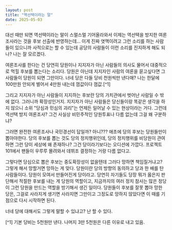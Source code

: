 ```yaml
---
layout: post
title: "역선택이라는 말"
date: 2025-05-03
---
```


대선 때만 되면 역선택이라는 말이 스멀스멀 기어올라와서 이제는 역선택을 방지한 여론조사라는 것을 후보 선출에 반영하는데... 이게 진짜 엿맥이려고 그런 소리를 하는 사람들이 있으니까 사적으로는 할 수 있는데 공당의 사람들이 이런 소리를 진지하게 해도 되나? 나는 잘 모르겠다.

여론조사를 한다는 건 당연히 당원이나 지지자가 아닌 사람들의 의사도 물어서 대중적으로 먹힐 후보를 뽑는다는 소리다. 당원은 아닌데 지지자인 사람의 여론을 묻고싶다면 그 사람들이 당원이 되면 그만이다. 너네 당은 다들 당비 천원씩만 낸다매? 나는 한달에 100만원 안되게 벌어서 4만원 내는데 껌값이다 껌값.[^1]

그리고 지지자가 아닌 사람들이 지지하는 후보란 당의 가치관에서 벗어난 사람일 수 밖에 없다. 그러니까 확장성인거지. 지지자가 아닌 사람들은 당신들이랑 똑같은 생각을 하지 않으니 소위 "당심과 민심의 괴리"는 언제든 일어날 수 있는 현상이라는 거다. 그런데 역선택 방지 여론조사? 그건 사실상 비민주적인 당원투표나 다름 없는데 그걸 왜 구분하냐?

그러면 완전한 여론조사나 국민경선이 답일까? 아니??? 애초에 당의 후보는 당원들만이 뽑아야한다. 당의 후보를 뽑는 것도 당의 정치행위인데, 당의 정치행위를 비당원이 관여하면 그런 당이 세상에 왜 존재하나? 그건 당이라기보다는 오디션에 가깝다. 프로젝트 101에서 팬들이 우루루 몰려와서 데뷔조 결정하는 거랑 다름 없다고.

그렇다면 당심으로 뽑은 후보는 중도확장성이 없을텐데 그러다 망하면 책임질거냐고? 그렇게 해서 망할거면 망하는 게 맞다. 당원이란 당의 방향의 동의하고 당과 한 배를 탄 사람들이다. 당원이 모여서 만들어진게 당이라고. 당연히 자기들도 당장 뭐가 옳은지 판단해서 적절한 후보를 내는 게 당원의 역할이고, 지금까지의 여러 정치 참사는 많은 정당이 그런 당원을 만드는 역할을 방기해서 생긴 일이다. 당원들이 후보를 잘못 뽑아 망한 당은, 그걸로 사라지게 생기면 사라지면 그만이고 그정도로 망하지 않았다면 이 때를 기점으로 다시 시작하면 된다.

너네 당에 대해서도 그렇게 말할 수 있냐고? 난 할 수 있다.

[^1] 기본 당비는 5천원만 낸다. 나머지 3만 5천원은 다른 이유로 내고 있음.
